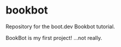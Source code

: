 # bookbot
Repository for the boot.dev Bookbot tutorial.

BookBot is my first project!
...not really.